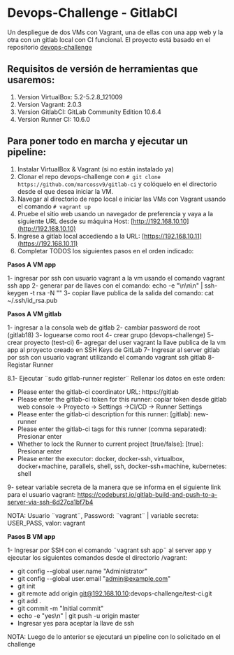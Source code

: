 # Devops-Challenge - GitlabCI

Un despliegue de dos VMs con Vagrant, una de ellas con una app web y la otra con un gitlab local con CI funcional. El proyecto está basado en el repositorio [devops-challenge](https://github.com/marcossv9/devops-challenge/)

## Requisitos de versión de herramientas que usaremos:

1. Version VirtualBox: 5.2-5.2.8_121009
2. Version Vagrant: 2.0.3
3. Version GitlabCI: GitLab Community Edition 10.6.4
4. Version Runner CI: 10.6.0 

## Para poner todo en marcha y ejecutar un pipeline:

1. Instalar VirtualBox & Vagrant (si no están instalado ya)
2. Clonar el repo devops-challenge con ```# git clone https://github.com/marcossv9/gitlab-ci``` y colóquelo en el directorio desde el que desea iniciar la VM.
3. Navegar al directorio de repo local e iniciar las VMs con Vagrant usando el comando ```# vagrant up```
4. Pruebe el sitio web usando un navegador de preferencia y vaya a la siguiente URL desde su máquina Host: [http://192.168.10.10](http://192.168.10.10) 
5. Ingrese a gitlab local accediendo a la URL:
[https://192.168.10.11](https://192.168.10.11) 
6. Completar TODOS los siguientes pasos en el orden indicado:

**Pasos A VM app**

1- ingresar por ssh con usuario vagrant a la vm usando el comando vagrant ssh app
2- generar par de llaves con el comando: 
echo -e "\n\n\n" | ssh-keygen -t rsa -N ""
3- copiar llave publica de la salida del comando:
cat ~/.ssh/id_rsa.pub

**Pasos A VM gitlab**

1- ingresar a la consola web de gitlab
2- cambiar password de root (gitlab18)
3- loguearse como root
4- crear grupo (devops-challenge)
5- crear proyecto (test-ci)
6- agregar del user vagrant la llave publica de la vm app al proyecto creado en SSH Keys de GitLab
7- Ingresar al server gitlab por ssh con usuario vagrant utilizando el comando vagrant ssh gitlab
8- Registar Runner

8.1- Ejecutar ¨sudo gitlab-runner register¨
  Rellenar los datos en este orden:
- Please enter the gitlab-ci coordinator URL:
  https://gitlab
- Please enter the gitlab-ci token for this runner:
  copiar token desde gitlab web console -> Proyecto -> Settings ->CI/CD -> Runner Settings
- Please enter the gitlab-ci description for this runner:
  [gitlab]: new-runner
- Please enter the gitlab-ci tags for this runner (comma separated):
  Presionar enter
- Whether to lock the Runner to current project [true/false]:
  [true]: 
  Presionar enter
- Please enter the executor: docker, docker-ssh, virtualbox, docker+machine, parallels, shell, ssh, docker-ssh+machine, kubernetes:
  shell

9- setear variable secreta de la manera que se informa en el siguiente link para el usuario vagrant: https://codeburst.io/gitlab-build-and-push-to-a-server-via-ssh-6d27ca1bf7b4

NOTA: Usuario ¨vagrant¨, Password: ¨vagrant¨ | variable secreta: USER_PASS, valor: vagrant

**Pasos B VM app**

1- Ingresar por SSH con el comando ¨vagrant ssh app¨ al server app y ejecutar los siguientes comandos desde el directorio /vagrant:

* git config --global user.name "Administrator"
* git config --global user.email "admin@example.com"
* git init
* git remote add origin git@192.168.10.10:devops-challenge/test-ci.git
* git add .
* git commit -m "Initial commit"
* echo -e "yes\n" | git push -u origin master
* Ingresar yes para aceptar la llave de ssh

NOTA: Luego de lo anterior se ejecutará un pipeline con lo solicitado en el challenge
